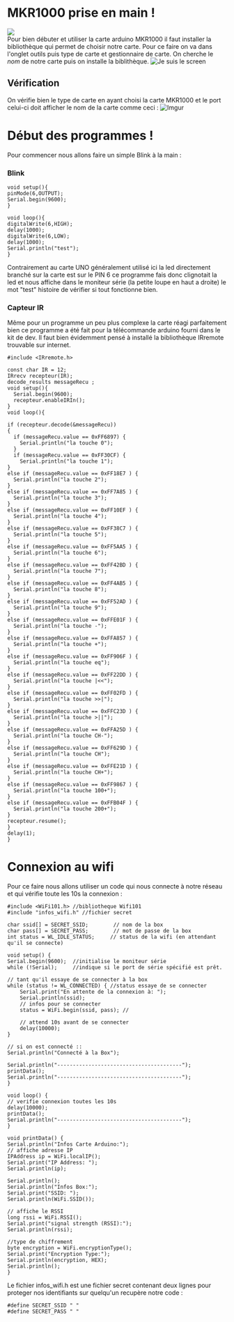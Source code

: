 # MKR1000 prise en main ! <br>
![](https://i.imgur.com/YfzdXIbm.jpg)<br>
Pour bien débuter et utiliser la carte arduino MKR1000 il faut installer la bibliothèque qui permet de choisir notre carte. Pour ce faire on va dans l'onglet outils puis type de carte et gestionnaire de carte. On cherche le *nom* de notre carte puis on installe la biblithèque.
![Je suis le screen](https://i.imgur.com/pYETuny.jpg)

## Vérification 
On vérifie bien le type de carte en ayant choisi la carte MKR1000 et le port celui-ci doit afficher le nom de la carte comme ceci : 
![Imgur](https://i.imgur.com/54ZN6AQm.png)

# Début des programmes ! 
Pour commencer nous allons faire un simple Blink à la main : 
### Blink
    void setup(){
    pinMode(6,OUTPUT);
    Serial.begin(9600);
    }
 
    void loop(){
    digitalWrite(6,HIGH);
    delay(1000);
    digitalWrite(6,LOW);
    delay(1000);
    Serial.println("test");
    }   
Contrairement au carte UNO généralement utilisé ici la led directement branché sur la carte est sur le PIN 6 ce programme fais donc clignotait la led et nous affiche dans le moniteur série (la petite loupe en haut a droite) le mot "test" histoire de vérifier si tout fonctionne bien. 

### Capteur IR
Même pour un programme un peu plus complexe la carte réagi parfaitement bien ce programme a été fait pour la télécommande arduino fourni dans le kit de dev. Il faut bien évidemment pensé à installé la bibliothèque IRremote trouvable sur internet.

    #include <IRremote.h>

    const char IR = 12;
    IRrecv recepteur(IR);
    decode_results messageRecu ;
    void setup(){
      Serial.begin(9600);
      recepteur.enableIRIn();
    }
    void loop(){

    if (recepteur.decode(&messageRecu))
    {
      if (messageRecu.value == 0xFF6897) {
        Serial.println("la touche 0");
      }
      if (messageRecu.value == 0xFF30CF) {
        Serial.println("la touche 1");
    }
    else if (messageRecu.value == 0xFF18E7 ) {
      Serial.println("la touche 2");
    }
    else if (messageRecu.value == 0xFF7A85 ) {
      Serial.println("la touche 3");
    }
    else if (messageRecu.value == 0xFF10EF ) {
      Serial.println("la touche 4");
    }
    else if (messageRecu.value == 0xFF38C7 ) {
      Serial.println("la touche 5");
    }
    else if (messageRecu.value == 0xFF5AA5 ) {
      Serial.println("la touche 6");
    }
    else if (messageRecu.value == 0xFF42BD ) {
      Serial.println("la touche 7");
    }
    else if (messageRecu.value == 0xFF4AB5 ) {
      Serial.println("la touche 8");
    }
    else if (messageRecu.value == 0xFF52AD ) {
      Serial.println("la touche 9");
    }
    else if (messageRecu.value == 0xFFE01F ) {
      Serial.println("la touche -");
    }
    else if (messageRecu.value == 0xFFA857 ) {
      Serial.println("la touche +");
    }
    else if (messageRecu.value == 0xFF906F ) {
      Serial.println("la touche eq");
    }
    else if (messageRecu.value == 0xFF22DD ) {
      Serial.println("la touche |<<");
    }
    else if (messageRecu.value == 0xFF02FD ) {
      Serial.println("la touche >>|");
    }
    else if (messageRecu.value == 0xFFC23D ) {
      Serial.println("la touche >||");
    }
    else if (messageRecu.value == 0xFFA25D ) {
      Serial.println("la touche CH-");
    }
    else if (messageRecu.value == 0xFF629D ) {
      Serial.println("la touche CH");
    }
    else if (messageRecu.value == 0xFFE21D ) {
      Serial.println("la touche CH+");
    }
    else if (messageRecu.value == 0xFF9867 ) {
      Serial.println("la touche 100+");
    }
    else if (messageRecu.value == 0xFFB04F ) {
      Serial.println("la touche 200+");
    }
    recepteur.resume();
    }
    delay(1);
    }
    
# Connexion au wifi 

Pour ce faire nous allons utiliser un code qui nous connecte à notre réseau et qui vérifie toute les 10s la connexion  :

    #include <WiFi101.h> //bibliotheque Wifi101
    #include "infos_wifi.h" //fichier secret 

    char ssid[] = SECRET_SSID;        // nom de la box
    char pass[] = SECRET_PASS;        // mot de passe de la box
    int status = WL_IDLE_STATUS;     // status de la wifi (en attendant qu'il se connecte)

    void setup() {
    Serial.begin(9600);  //initialise le moniteur série
    while (!Serial);     //indique si le port de série spécifié est prêt.

    // tant qu'il essaye de se connecter à la box
    while (status != WL_CONNECTED) { //status essaye de se connecter
        Serial.print("En attente de la connexion à: ");
        Serial.println(ssid);
        // infos pour se connecter
        status = WiFi.begin(ssid, pass); //

        // attend 10s avant de se connecter
        delay(10000);
    }

    // si on est connecté ::
    Serial.println("Connecté à la Box");
    
    Serial.println("----------------------------------------");
    printData();
    Serial.println("----------------------------------------");
    }

    void loop() {
    // verifie connexion toutes les 10s
    delay(10000);
    printData();
    Serial.println("----------------------------------------");
    }

    void printData() {
    Serial.println("Infos Carte Arduino:");
    // affiche adresse IP
    IPAddress ip = WiFi.localIP();
    Serial.print("IP Address: ");
    Serial.println(ip);

    Serial.println();
    Serial.println("Infos Box:");
    Serial.print("SSID: ");
    Serial.println(WiFi.SSID());

    // affiche le RSSI
    long rssi = WiFi.RSSI();
    Serial.print("signal strength (RSSI):");
    Serial.println(rssi);

    //type de chiffrement 
    byte encryption = WiFi.encryptionType();
    Serial.print("Encryption Type:");
    Serial.println(encryption, HEX);
    Serial.println();
    }

Le fichier infos_wifi.h est une fichier secret contenant deux lignes pour proteger nos identifiants sur quelqu'un recupère notre code :

    #define SECRET_SSID " "
    #define SECRET_PASS " "
